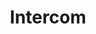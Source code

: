---
blog: https://blog.intercom.com/
logohandle: intercom
sort: intercom
title: Intercom
website: https://www.intercom.com/
wikipedia: https://en.wikipedia.org/wiki/Intercom_(company)
---